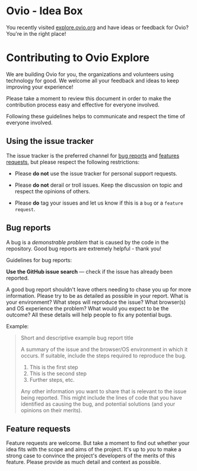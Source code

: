 # Ovio - Idea Box
You recently visited [explore.ovio.org](explore.ovio.org) and have ideas or feedback for Ovio?
You're in the right place!

# Contributing to Ovio Explore

We are building Ovio for you, the organizations and volunteers using technology for good. We welcome all your feedback and ideas to keep improving your experience!

Please take a moment to review this document in order to make the contribution
process easy and effective for everyone involved.

Following these guidelines helps to communicate and respect the time of
everyone involved.

## Using the issue tracker

The issue tracker is the preferred channel for [bug reports](#bugs) and
[features requests](#features), but please respect the following restrictions:

* Please **do not** use the issue tracker for personal support requests.

* Please **do not** derail or troll issues. Keep the discussion on topic and
  respect the opinions of others.
  
* Please **do** tag your issues and let us know if this is a `bug` or a `feature request`.

<a name="bugs"></a>
## Bug reports

A bug is a _demonstrable problem_ that is caused by the code in the repository.
Good bug reports are extremely helpful - thank you!

Guidelines for bug reports:

**Use the GitHub issue search** &mdash; check if the issue has already been reported.

A good bug report shouldn't leave others needing to chase you up for more
information. Please try to be as detailed as possible in your report. What is
your environment? What steps will reproduce the issue? What browser(s) and OS
experience the problem? What would you expect to be the outcome? All these
details will help people to fix any potential bugs.

Example:

> Short and descriptive example bug report title
>
> A summary of the issue and the browser/OS environment in which it occurs. If
> suitable, include the steps required to reproduce the bug.
>
> 1. This is the first step
> 2. This is the second step
> 3. Further steps, etc.
>
> Any other information you want to share that is relevant to the issue being
> reported. This might include the lines of code that you have identified as
> causing the bug, and potential solutions (and your opinions on their
> merits).


<a name="features"></a>
## Feature requests

Feature requests are welcome. But take a moment to find out whether your idea
fits with the scope and aims of the project. It's up to *you* to make a strong
case to convince the project's developers of the merits of this feature. Please
provide as much detail and context as possible.

